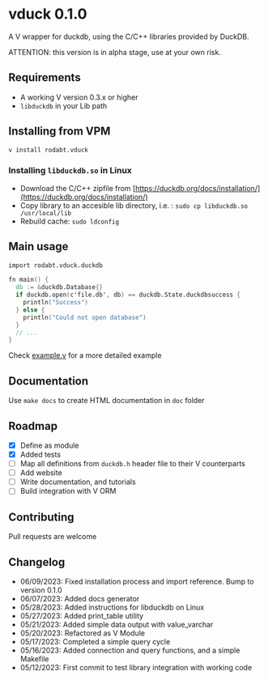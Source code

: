 # vduck 0.1.0

A V wrapper for duckdb, using the C/C++ libraries provided by DuckDB.

ATTENTION: this version is in alpha stage, use at your own risk.

## Requirements

- A working V version 0.3.x or higher
- `libduckdb` in your Lib path

## Installing from VPM

```bash
v install rodabt.vduck
```

### Installing `libduckdb.so` in Linux

- Download the C/C++ zipfile from [https://duckdb.org/docs/installation/](https://duckdb.org/docs/installation/)
- Copy library to an accesible lib directory, i.e. : `sudo cp libduckdb.so /usr/local/lib`
- Rebuild cache: `sudo ldconfig`

## Main usage

```v
import rodabt.vduck.duckdb

fn main() {
  db := &duckdb.Database{}
  if duckdb.open(c'file.db', db) == duckdb.State.duckdbsuccess {
    println("Success")
  } else {
    println("Could not open database")
  }
  // ...
}
```

Check [example.v](example.v) for a more detailed example

## Documentation

Use `make docs` to create HTML documentation in `doc` folder

## Roadmap

- [x] Define as module
- [x] Added tests
- [ ] Map all definitions from `duckdb.h` header file to their V counterparts
- [ ] Add website
- [ ] Write documentation, and tutorials
- [ ] Build integration with V ORM

## Contributing

Pull requests are welcome

## Changelog

- 06/09/2023: Fixed installation process and import reference. Bump to version 0.1.0
- 06/07/2023: Added docs generator
- 05/28/2023: Added instructions for libduckdb on Linux
- 05/27/2023: Added print_table utility
- 05/21/2023: Added simple data output with value_varchar
- 05/20/2023: Refactored as V Module
- 05/17/2023: Completed a simple query cycle
- 05/16/2023: Added connection and query functions, and a simple Makefile
- 05/12/2023: First commit to test library integration with working code
